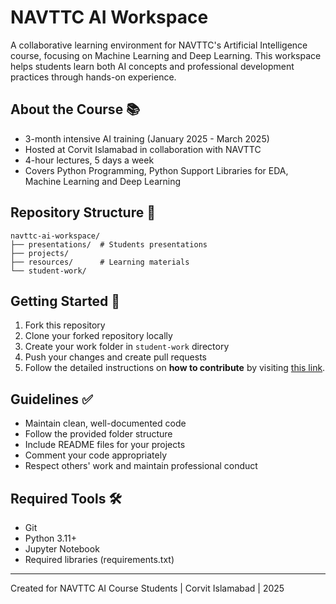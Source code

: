 # NAVTTC AI Workspace

A collaborative learning environment for NAVTTC's Artificial Intelligence course, focusing on Machine Learning and Deep Learning. This workspace helps students learn both AI concepts and professional development practices through hands-on experience.

## About the Course 📚
- 3-month intensive AI training (January 2025 - March 2025)
- Hosted at Corvit Islamabad in collaboration with NAVTTC
- 4-hour lectures, 5 days a week
- Covers Python Programming, Python Support Libraries for EDA, Machine Learning and Deep Learning

## Repository Structure 📂
```
navttc-ai-workspace/
├── presentations/  # Students presentations
├── projects/
├── resources/      # Learning materials
└── student-work/
```

## Getting Started 🚀
1. Fork this repository
2. Clone your forked repository locally
3. Create your work folder in `student-work` directory
4. Push your changes and create pull requests
5. Follow the detailed instructions on **how to contribute** by visiting [this link](https://github.com/ImranNawar/web_development/blob/main/important_information.md).  

## Guidelines ✅
- Maintain clean, well-documented code
- Follow the provided folder structure
- Include README files for your projects
- Comment your code appropriately
- Respect others' work and maintain professional conduct

## Required Tools 🛠️
- Git
- Python 3.11+
- Jupyter Notebook
- Required libraries (requirements.txt)

---
Created for NAVTTC AI Course Students | Corvit Islamabad | 2025
